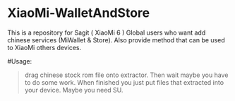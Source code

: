 # XiaoMi-WalletAndStore
This is a repository for Sagit ( XiaoMi 6 ) Global users who want add chinese services (MiWallet & Store). Also provide method that can be used to XiaoMi others devices.

#Usage:
>drag chinese stock rom file onto extractor. Then wait maybe you have to do some work.
>When finished you just put files that extracted into your device. 
>Maybe you need SU.

